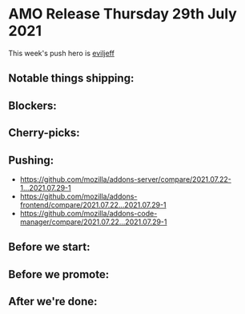 # AMO Release Thursday 29th July 2021

This week's push hero is [eviljeff](https://github.com/eviljeff)

## Notable things shipping:

## Blockers:

## Cherry-picks:

## Pushing:

- https://github.com/mozilla/addons-server/compare/2021.07.22-1...2021.07.29-1
- https://github.com/mozilla/addons-frontend/compare/2021.07.22...2021.07.29-1
- https://github.com/mozilla/addons-code-manager/compare/2021.07.22...2021.07.29-1

## Before we start:

## Before we promote:

## After we're done:
